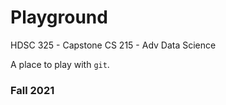 # Playground
HDSC 325 - Capstone
CS 215 - Adv Data Science 

A place to play with `git`.

### Fall 2021
